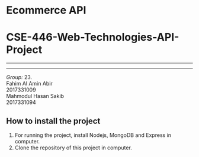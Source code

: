 # Ecommerce API
# CSE-446-Web-Technologies-API-Project
********************
-----------------
*Group:* 23.
<br />
Fahim Al Amin Abir<br />
2017331009<br />
Mahmodul Hasan Sakib<br />
2017331094<br />
       
How to install the project
---------------------------
1. For running the project, install Nodejs, MongoDB and Express in computer.
2. Clone the repository of this project in computer.
